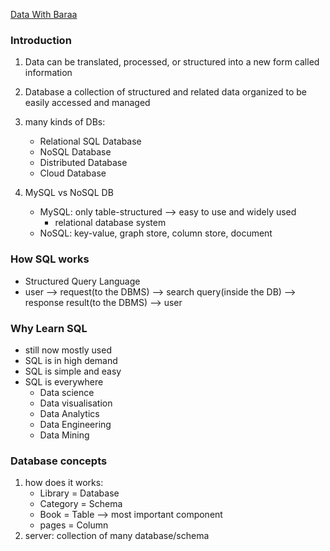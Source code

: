 [Data With Baraa](https://www.youtube.com/watch?v=NTgejLheGeU) 

### Introduction
1. Data can be translated, processed, or structured into a new form called information
2. Database a collection of structured and related data organized to be easily accessed and managed

3. many kinds of DBs:
    - Relational SQL Database
    - NoSQL Database
    - Distributed Database
    - Cloud Database

4. MySQL vs NoSQL DB
    - MySQL: only table-structured --> easy to use and widely used
        - relational database system
    - NoSQL: key-value, graph store, column store, document


### How SQL works
- Structured Query Language
- user  -->  request(to the DBMS)  -->  search query(inside the DB)  -->  response result(to the DBMS)  -->  user


### Why Learn SQL
- still now mostly used
- SQL is in high demand
- SQL is simple and easy
- SQL is everywhere
    - Data science
    - Data visualisation
    - Data Analytics
    - Data Engineering
    - Data Mining


### Database concepts
1. how does it works:
    - Library = Database
    - Category = Schema
    - Book = Table  -->  most important component
    - pages = Column
2. server: collection of many database/schema